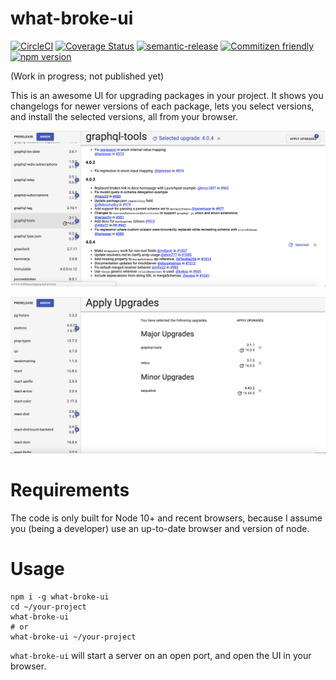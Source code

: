 # what-broke-ui

[![CircleCI](https://circleci.com/gh/jedwards1211/what-broke-ui.svg?style=svg)](https://circleci.com/gh/jedwards1211/what-broke-ui)
[![Coverage Status](https://codecov.io/gh/jedwards1211/what-broke-ui/branch/master/graph/badge.svg)](https://codecov.io/gh/jedwards1211/what-broke-ui)
[![semantic-release](https://img.shields.io/badge/%20%20%F0%9F%93%A6%F0%9F%9A%80-semantic--release-e10079.svg)](https://github.com/semantic-release/semantic-release)
[![Commitizen friendly](https://img.shields.io/badge/commitizen-friendly-brightgreen.svg)](http://commitizen.github.io/cz-cli/)
[![npm version](https://badge.fury.io/js/what-broke-ui.svg)](https://badge.fury.io/js/what-broke-ui)

(Work in progress; not published yet)

This is an awesome UI for upgrading packages in your project. It shows you changelogs for newer versions of each package, lets you select versions, and install the selected versions, all from your browser.

![Package View Screenshot](/screenshots/package-view.png)

![Apply Upgrades View screenshot](/screenshots/apply-upgrades-view.png)

# Requirements

The code is only built for Node 10+ and recent browsers, because I assume you
(being a developer) use an up-to-date browser and version of node.

# Usage

```
npm i -g what-broke-ui
cd ~/your-project
what-broke-ui
# or
what-broke-ui ~/your-project
```

`what-broke-ui` will start a server on an open port, and open the UI in your
browser.
